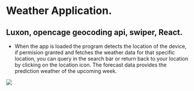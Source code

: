 # Weather Application.
## Luxon, opencage geocoding api, swiper, React.
* When the app is loaded the program detects the location of the device, if permision granted and fetches the weather data for that specific location, you can query in the search bar or return back to your location by clicking on the location icon. The forecast data provides the prediction weather of the upcoming week.

![](../my-app/src/imgs/weather-application.png)


 


